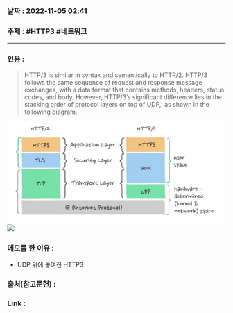 ### 날짜 : 2022-11-05 02:41
### 주제 : #HTTP3  #네트워크 

---- 

### 인용 : 
>  HTTP/3 is similar in syntax and semantically to HTTP/2. HTTP/3 follows the same sequence of request and response message exchanges, with a data format that contains methods, headers, status codes, and body. However, HTTP/3’s significant difference lies in the stacking order of protocol layers on top of UDP,  as shown in the following diagram.


![](Assets/Http3-layer.png)
<img src="../Assets/" />


### 메모를 한 이유 : 
- UDP 위에 놓여진 HTTP3 


### 출처(참고문헌) : 


### Link : 
